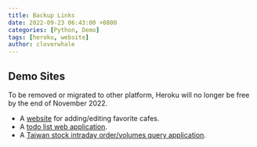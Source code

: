 ```yaml
---
title: Backup Links
date: 2022-09-23 06:43:00 +0800
categories: [Python, Demo]
tags: [heroku, website]
author: cloverwhale
---
```


## Demo Sites

To be removed or migrated to other platform, Heroku will no longer be free by the end of November 2022.
- A [website](https://cw-cafe-list.herokuapp.com/) for adding/editing favorite cafes.
- A [todo list web application](https://cw-todo-list.herokuapp.com/).
- A [Taiwan stock intraday order/volumes query application](https://cw-stock-query.herokuapp.com/).
